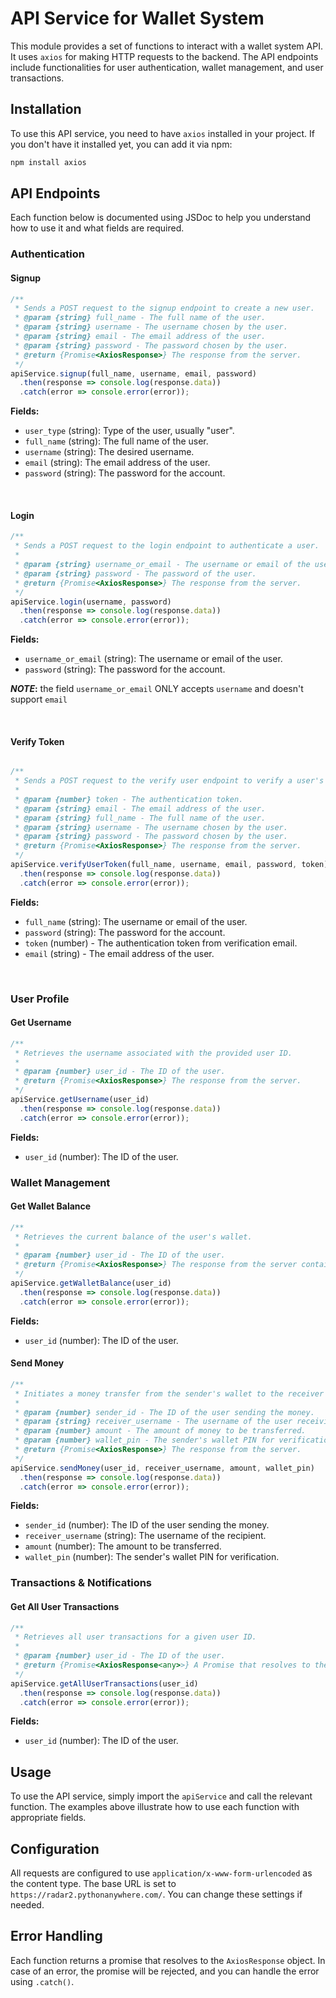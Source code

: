 
# API Service for Wallet System

This module provides a set of functions to interact with a wallet system API. It uses `axios` for making HTTP requests to the backend. The API endpoints include functionalities for user authentication, wallet management, and user transactions.

## Installation

To use this API service, you need to have `axios` installed in your project. If you don't have it installed yet, you can add it via npm:

```bash
npm install axios
```

## API Endpoints

Each function below is documented using JSDoc to help you understand how to use it and what fields are required.

### Authentication

#### Signup

```javascript
/**
 * Sends a POST request to the signup endpoint to create a new user.
 * @param {string} full_name - The full name of the user.
 * @param {string} username - The username chosen by the user.
 * @param {string} email - The email address of the user.
 * @param {string} password - The password chosen by the user.
 * @return {Promise<AxiosResponse>} The response from the server.
 */
apiService.signup(full_name, username, email, password)
  .then(response => console.log(response.data))
  .catch(error => console.error(error));
```

**Fields:**
- `user_type` (string): Type of the user, usually "user".
- `full_name` (string): The full name of the user.
- `username` (string): The desired username.
- `email` (string): The email address of the user.
- `password` (string): The password for the account.

<br>

#### Login

```javascript
/**
 * Sends a POST request to the login endpoint to authenticate a user.
 * 
 * @param {string} username_or_email - The username or email of the user.
 * @param {string} password - The password of the user.
 * @return {Promise<AxiosResponse>} The response from the server.
 */
apiService.login(username, password)
  .then(response => console.log(response.data))
  .catch(error => console.error(error));
```

**Fields:**
- `username_or_email` (string): The username or email of the user.
- `password` (string): The password for the account.

**$NOTE:$** the field `username_or_email` ONLY accepts `username` and doesn't support `email` 

<br>

#### Verify Token

```javascript

/**
 * Sends a POST request to the verify user endpoint to verify a user's credentials.
 *
 * @param {number} token - The authentication token.
 * @param {string} email - The email address of the user.
 * @param {string} full_name - The full name of the user.
 * @param {string} username - The username chosen by the user.
 * @param {string} password - The password chosen by the user.
 * @return {Promise<AxiosResponse>} The response from the server.
 */
apiService.verifyUserToken(full_name, username, email, password, token)
  .then(response => console.log(response.data))
  .catch(error => console.error(error));
```

**Fields:**
- `full_name` (string): The username or email of the user.
- `password` (string): The password for the account.
- `token` (number) - The authentication token from verification email.
- `email` (string)  - The email address of the user.

<br>

### User Profile

#### Get Username

```javascript
/**
 * Retrieves the username associated with the provided user ID.
 * 
 * @param {number} user_id - The ID of the user.
 * @return {Promise<AxiosResponse>} The response from the server.
 */
apiService.getUsername(user_id)
  .then(response => console.log(response.data))
  .catch(error => console.error(error));
```

**Fields:**
- `user_id` (number): The ID of the user.

### Wallet Management

#### Get Wallet Balance

```javascript
/**
 * Retrieves the current balance of the user's wallet.
 * 
 * @param {number} user_id - The ID of the user.
 * @return {Promise<AxiosResponse>} The response from the server containing the wallet balance.
 */
apiService.getWalletBalance(user_id)
  .then(response => console.log(response.data))
  .catch(error => console.error(error));
```

**Fields:**
- `user_id` (number): The ID of the user.

#### Send Money

```javascript
/**
 * Initiates a money transfer from the sender's wallet to the receiver's wallet.
 * 
 * @param {number} sender_id - The ID of the user sending the money.
 * @param {string} receiver_username - The username of the user receiving the money.
 * @param {number} amount - The amount of money to be transferred.
 * @param {number} wallet_pin - The sender's wallet PIN for verification.
 * @return {Promise<AxiosResponse>} The response from the server.
 */
apiService.sendMoney(user_id, receiver_username, amount, wallet_pin)
  .then(response => console.log(response.data))
  .catch(error => console.error(error));
```

**Fields:**
- `sender_id` (number): The ID of the user sending the money.
- `receiver_username` (string): The username of the recipient.
- `amount` (number): The amount to be transferred.
- `wallet_pin` (number): The sender's wallet PIN for verification.

### Transactions & Notifications

#### Get All User Transactions

```javascript
/**
 * Retrieves all user transactions for a given user ID.
 * 
 * @param {number} user_id - The ID of the user.
 * @return {Promise<AxiosResponse<any>>} A Promise that resolves to the response from the server.
 */
apiService.getAllUserTransactions(user_id)
  .then(response => console.log(response.data))
  .catch(error => console.error(error));
```

**Fields:**
- `user_id` (number): The ID of the user.

## Usage

To use the API service, simply import the `apiService` and call the relevant function. The examples above illustrate how to use each function with appropriate fields.

## Configuration

All requests are configured to use `application/x-www-form-urlencoded` as the content type. The base URL is set to `https://radar2.pythonanywhere.com/`. You can change these settings if needed.

## Error Handling

Each function returns a promise that resolves to the `AxiosResponse` object. In case of an error, the promise will be rejected, and you can handle the error using `.catch()`.